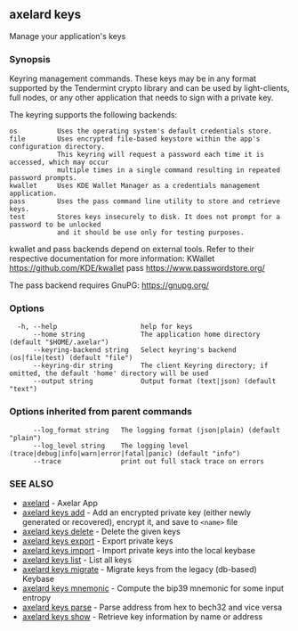 ## axelard keys

Manage your application's keys

### Synopsis

Keyring management commands. These keys may be in any format supported by the
Tendermint crypto library and can be used by light-clients, full nodes, or any other application
that needs to sign with a private key.

The keyring supports the following backends:

```
os          Uses the operating system's default credentials store.
file        Uses encrypted file-based keystore within the app's configuration directory.
            This keyring will request a password each time it is accessed, which may occur
            multiple times in a single command resulting in repeated password prompts.
kwallet     Uses KDE Wallet Manager as a credentials management application.
pass        Uses the pass command line utility to store and retrieve keys.
test        Stores keys insecurely to disk. It does not prompt for a password to be unlocked
            and it should be use only for testing purposes.
```

kwallet and pass backends depend on external tools. Refer to their respective documentation for more
information:
KWallet https://github.com/KDE/kwallet
pass https://www.passwordstore.org/

The pass backend requires GnuPG: https://gnupg.org/

### Options

```
  -h, --help                     help for keys
      --home string              The application home directory (default "$HOME/.axelar")
      --keyring-backend string   Select keyring's backend (os|file|test) (default "file")
      --keyring-dir string       The client Keyring directory; if omitted, the default 'home' directory will be used
      --output string            Output format (text|json) (default "text")
```

### Options inherited from parent commands

```
      --log_format string   The logging format (json|plain) (default "plain")
      --log_level string    The logging level (trace|debug|info|warn|error|fatal|panic) (default "info")
      --trace               print out full stack trace on errors
```

### SEE ALSO

- [axelard](/cli-docs/v0_31_2/axelard) - Axelar App
- [axelard keys add](/cli-docs/v0_31_2/axelard_keys_add) - Add an encrypted private key (either newly generated or recovered), encrypt it, and save to `<name>` file
- [axelard keys delete](/cli-docs/v0_31_2/axelard_keys_delete) - Delete the given keys
- [axelard keys export](/cli-docs/v0_31_2/axelard_keys_export) - Export private keys
- [axelard keys import](/cli-docs/v0_31_2/axelard_keys_import) - Import private keys into the local keybase
- [axelard keys list](/cli-docs/v0_31_2/axelard_keys_list) - List all keys
- [axelard keys migrate](/cli-docs/v0_31_2/axelard_keys_migrate) - Migrate keys from the legacy (db-based) Keybase
- [axelard keys mnemonic](/cli-docs/v0_31_2/axelard_keys_mnemonic) - Compute the bip39 mnemonic for some input entropy
- [axelard keys parse](/cli-docs/v0_31_2/axelard_keys_parse) - Parse address from hex to bech32 and vice versa
- [axelard keys show](/cli-docs/v0_31_2/axelard_keys_show) - Retrieve key information by name or address
